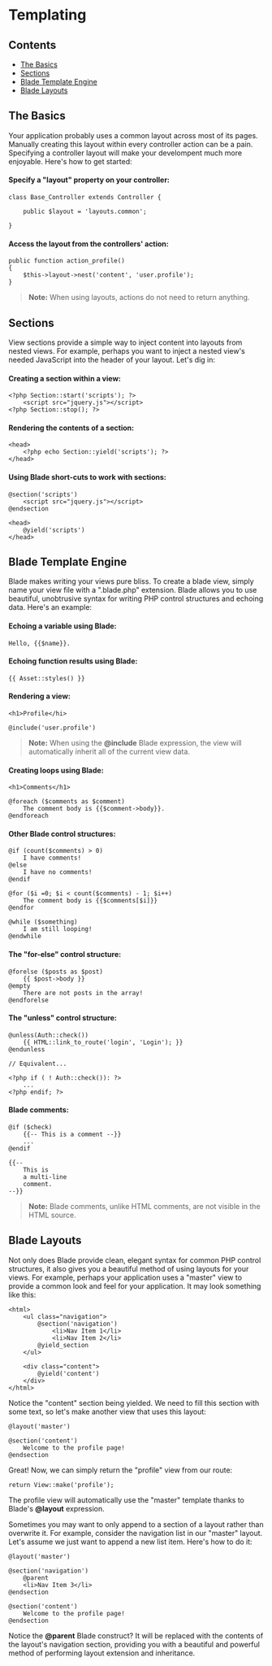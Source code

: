 # Templating

## Contents

- [The Basics](#the-basics)
- [Sections](#sections)
- [Blade Template Engine](#blade-template-engine)
- [Blade Layouts](#blade-layouts)

<a name="the-basics"></a>
## The Basics

Your application probably uses a common layout across most of its pages. Manually creating this layout within every controller action can be a pain. Specifying a controller layout will make your develompent much more enjoyable. Here's how to get started:

#### Specify a "layout" property on your controller:

	class Base_Controller extends Controller {

		public $layout = 'layouts.common';

	}

#### Access the layout from the controllers' action:

	public function action_profile()
	{
		$this->layout->nest('content', 'user.profile');
	}

> **Note:** When using layouts, actions do not need to return anything.

<a name="sections"></a>
## Sections

View sections provide a simple way to inject content into layouts from nested views. For example, perhaps you want to inject a nested view's needed JavaScript into the header of your layout. Let's dig in:

#### Creating a section within a view:

	<?php Section::start('scripts'); ?>
		<script src="jquery.js"></script>
	<?php Section::stop(); ?>

#### Rendering the contents of a section:

	<head>
		<?php echo Section::yield('scripts'); ?>
	</head>

#### Using Blade short-cuts to work with sections:

	@section('scripts')
		<script src="jquery.js"></script>
	@endsection

	<head>
		@yield('scripts')
	</head>

<a name="blade-template-engine"></a>
## Blade Template Engine

Blade makes writing your views pure bliss. To create a blade view, simply name your view file with a ".blade.php" extension. Blade allows you to use beautiful, unobtrusive syntax for writing PHP control structures and echoing data. Here's an example:

#### Echoing a variable using Blade:

	Hello, {{$name}}.
	
#### Echoing function results using Blade:

	{{ Asset::styles() }}

#### Rendering a view:

	<h1>Profile</hi>

	@include('user.profile')

> **Note:** When using the **@include** Blade expression, the view will automatically inherit all of the current view data.

#### Creating loops using Blade:

	<h1>Comments</h1>

	@foreach ($comments as $comment)
		The comment body is {{$comment->body}}.
	@endforeach

#### Other Blade control structures:

	@if (count($comments) > 0)
		I have comments!
	@else
		I have no comments!
	@endif

	@for ($i =0; $i < count($comments) - 1; $i++)
		The comment body is {{$comments[$i]}}
	@endfor

	@while ($something)
		I am still looping!
	@endwhile

#### The "for-else" control structure:

	@forelse ($posts as $post)
		{{ $post->body }}
	@empty
		There are not posts in the array!
	@endforelse

<a name="blade-unless"></a>
#### The "unless" control structure:

	@unless(Auth::check())
		{{ HTML::link_to_route('login', 'Login'); }}
	@endunless

	// Equivalent...

	<?php if ( ! Auth::check()): ?>
		...
	<?php endif; ?>

<a name="blade-comments"></a>
#### Blade comments:
	
	@if ($check)
		{{-- This is a comment --}}
		...
	@endif
	
	{{--
		This is
		a multi-line
		comment.
	--}}

> **Note:** Blade comments, unlike HTML comments, are not visible in the HTML source.

<a name="blade-layouts"></a>
## Blade Layouts

Not only does Blade provide clean, elegant syntax for common PHP control structures, it also gives you a beautiful method of using layouts for your views. For example, perhaps your application uses a "master" view to provide a common look and feel for your application. It may look something like this:

	<html>
		<ul class="navigation">
			@section('navigation')
				<li>Nav Item 1</li>
				<li>Nav Item 2</li>
			@yield_section
		</ul>

		<div class="content">
			@yield('content')
		</div>
	</html>

Notice the "content" section being yielded. We need to fill this section with some text, so let's make another view that uses this layout:

	@layout('master')

	@section('content')
		Welcome to the profile page!
	@endsection

Great! Now, we can simply return the "profile" view from our route:

	return View::make('profile');

The profile view will automatically use the "master" template thanks to Blade's **@layout** expression.

Sometimes you may want to only append to a section of a layout rather than overwrite it. For example, consider the navigation list in our "master" layout. Let's assume we just want to append a new list item. Here's how to do it:

	@layout('master')

	@section('navigation')
		@parent
		<li>Nav Item 3</li>
	@endsection

	@section('content')
		Welcome to the profile page!
	@endsection

Notice the **@parent** Blade construct? It will be replaced with the contents of the layout's navigation section, providing you with a beautiful and powerful method of performing layout extension and inheritance.